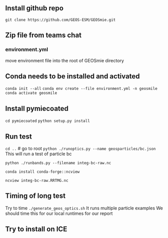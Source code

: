 ## Install github repo
`git clone https://github.com/GEOS-ESM/GEOSmie.git`

## Zip file from teams chat
### environment.yml
move environment file into the root of GEOSmie directory

## Conda needs to be installed and activated
`conda init --all`
`conda env create --file environment.yml -n geosmile`
`conda activate geosmile`

## Install pymiecoated
`cd pymiecoated`
`python setup.py install`

## Run test
`cd ..` # go to root
`python ./runoptics.py --name geosparticles/bc.json`
This will run a test of particle bc

`python ./runbands.py --filename integ-bc-raw.nc`

`conda install conda-forge::ncview`

`ncview integ-bc-raw.RRTMG.nc`

## Timing of long test
Try to time 
`./generate_geos_optics.sh`
It runs multiple particle examples
We should time this for our local runtimes for our report

## Try to install on ICE